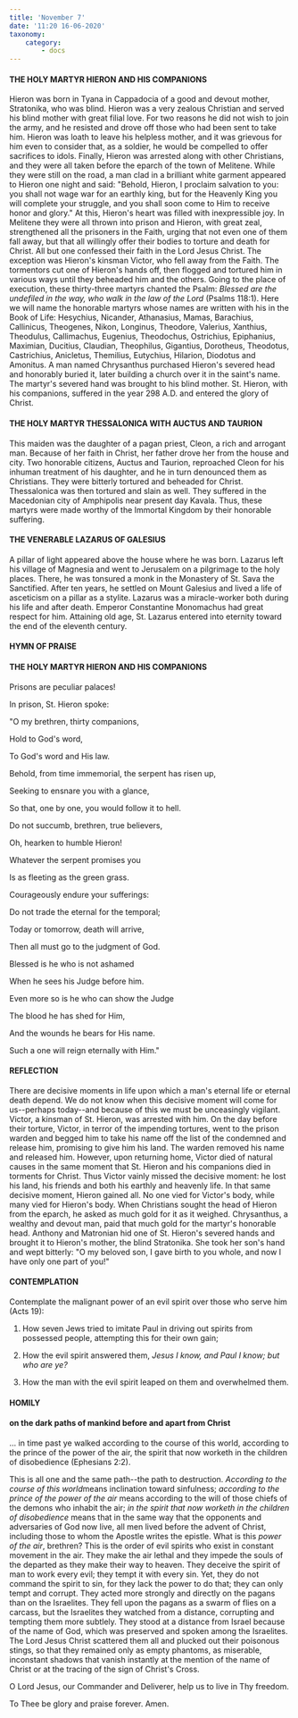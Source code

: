 ```yaml
---
title: 'November 7'
date: '11:20 16-06-2020'
taxonomy:
    category:
        - docs
---
```


#### THE HOLY MARTYR HIERON AND HIS COMPANIONS

Hieron was born in Tyana in Cappadocia of a good and devout mother, Stratonika, who was blind. Hieron was a very zealous Christian and served his blind mother with great filial love. For two reasons he did not wish to join the army, and he resisted and drove off those who had been sent to take him. Hieron was loath to leave his helpless mother, and it was grievous for him even to consider that, as a soldier, he would be compelled to offer sacrifices to idols. Finally, Hieron was arrested along with other Christians, and they were all taken before the eparch of the town of Melitene. While they were still on the road, a man clad in a brilliant white garment appeared to Hieron one night and said: "Behold, Hieron, I proclaim salvation to you: you shall not wage war for an earthly king, but for the Heavenly King you will complete your struggle, and you shall soon come to Him to receive honor and glory." At this, Hieron's heart was filled with inexpressible joy. In Melitene they were all thrown into prison and Hieron, with great zeal, strengthened all the prisoners in the Faith, urging that not even one of them fall away, but that all willingly offer their bodies to torture and death for Christ. All but one confessed their faith in the Lord Jesus Christ. The exception was Hieron's kinsman Victor, who fell away from the Faith. The tormentors cut one of Hieron's hands off, then flogged and tortured him in various ways until they beheaded him and the others. Going to the place of execution, these thirty-three martyrs chanted the Psalm: *Blessed are the undefiled in the way, who walk in the law of the Lord* (Psalms 118:1). Here we will name the honorable martyrs whose names are written with his in the Book of Life: Hesychius, Nicander, Athanasius, Mamas, Barachius, Callinicus, Theogenes, Nikon, Longinus, Theodore, Valerius, Xanthius, Theodulus, Callimachus, Eugenius, Theodochus, Ostrichius, Epiphanius, Maximian, Ducitius, Claudian, Theophilus, Gigantius, Dorotheus, Theodotus, Castrichius, Anicletus, Themilius, Eutychius, Hilarion, Diodotus and Amonitus. A man named Chrysanthus purchased Hieron's severed head and honorably buried it, later building a church over it in the saint's name. The martyr's severed hand was brought to his blind mother. St. Hieron, with his companions, suffered in the year 298 A.D. and entered the glory of Christ.

#### THE HOLY MARTYR THESSALONICA WITH AUCTUS AND TAURION

This maiden was the daughter of a pagan priest, Cleon, a rich and arrogant man. Because of her faith in Christ, her father drove her from the house and city. Two honorable citizens, Auctus and Taurion, reproached Cleon for his inhuman treatment of his daughter, and he in turn denounced them as Christians. They were bitterly tortured and beheaded for Christ. Thessalonica was then tortured and slain as well. They suffered in the Macedonian city of Amphipolis near present day Kavala. Thus, these martyrs were made worthy of the Immortal Kingdom by their honorable suffering.

#### THE VENERABLE LAZARUS OF GALESIUS

A pillar of light appeared above the house where he was born. Lazarus left his village of Magnesia and went to Jerusalem on a pilgrimage to the holy places. There, he was tonsured a monk in the Monastery of St. Sava the Sanctified. After ten years, he settled on Mount Galesius and lived a life of asceticism on a pillar as a stylite. Lazarus was a miracle-worker both during his life and after death. Emperor Constantine Monomachus had great respect for him. Attaining old age, St. Lazarus entered into eternity toward the end of the eleventh century.



#### HYMN OF PRAISE
#### 

#### THE HOLY MARTYR HIERON AND HIS COMPANIONS

Prisons are peculiar palaces!

In prison, St. Hieron spoke:

"O my brethren, thirty companions,

Hold to God's word,

To God's word and His law.

Behold, from time immemorial, the serpent has risen up,

Seeking to ensnare you with a glance,

So that, one by one, you would follow it to hell.

Do not succumb, brethren, true believers,

Oh, hearken to humble Hieron!

Whatever the serpent promises you

Is as fleeting as the green grass.

Courageously endure your sufferings:

Do not trade the eternal for the temporal;

Today or tomorrow, death will arrive,

Then all must go to the judgment of God.

Blessed is he who is not ashamed 

When he sees his Judge before him.

Even more so is he who can show the Judge

The blood he has shed for Him,

And the wounds he bears for His name.

Such a one will reign eternally with Him."


#### REFLECTION

There are decisive moments in life upon which a man's eternal life or eternal death depend. We do not know when this decisive moment will come for us--perhaps today--and because of this we must be unceasingly vigilant. Victor, a kinsman of St. Hieron, was arrested with him. On the day before their torture, Victor, in terror of the impending tortures, went to the prison warden and begged him to take his name off the list of the condemned and release him, promising to give him his land. The warden removed his name and released him. However, upon returning home, Victor died of natural causes in the same moment that St. Hieron and his companions died in torments for Christ. Thus Victor vainly missed the decisive moment: he lost his land, his friends and both his earthly and heavenly life. In that same decisive moment, Hieron gained all. No one vied for Victor's body, while many vied for Hieron's body. When Christians sought the head of Hieron from the eparch, he asked as much gold for it as it weighed. Chrysanthus, a wealthy and devout man, paid that much gold for the martyr's honorable head. Anthony and Matronian hid one of St. Hieron's severed hands and brought it to Hieron's mother, the blind Stratonika. She took her son's hand and wept bitterly: "O my beloved son, I gave birth to you whole, and now I have only one part of you!"



#### CONTEMPLATION

Contemplate the malignant power of an evil spirit over those who serve him (Acts 19):

1.  How seven Jews tried to imitate Paul in driving out spirits from possessed people, attempting this for their own gain;

1.  How the evil spirit answered them, *Jesus I know, and Paul I know; but who are ye?*

1.  How the man with the evil spirit leaped on them and overwhelmed them.



#### HOMILY

#### on the dark paths of mankind before and apart from Christ

… in time past ye walked according to the course of this world, according to the prince of the power of the air, the spirit that now worketh in the children of disobedience (Ephesians 2:2).

This is all one and the same path--the path to destruction. *According to the course of this world*means inclination toward sinfulness; *according to the prince of the power of the air* means according to the will of those chiefs of the demons who inhabit the air; *in the spirit that now worketh in the children of disobedience* means that in the same way that the opponents and adversaries of God now live, all men lived before the advent of Christ, including those to whom the Apostle writes the epistle. What is this *power of the air*, brethren? This is the order of evil spirits who exist in constant movement in the air. They make the air lethal and they impede the souls of the departed as they make their way to heaven. They deceive the spirit of man to work every evil; they tempt it with every sin. Yet, they do not command the spirit to sin, for they lack the power to do that; they can only tempt and corrupt. They acted more strongly and directly on the pagans than on the Israelites. They fell upon the pagans as a swarm of flies on a carcass, but the Israelites they watched from a distance, corrupting and tempting them more subtlely. They stood at a distance from Israel because of the name of God, which was preserved and spoken among the Israelites. The Lord Jesus Christ scattered them all and plucked out their poisonous stings, so that they remained only as empty phantoms, as miserable, inconstant shadows that vanish instantly at the mention of the name of Christ or at the tracing of the sign of Christ's Cross.

O Lord Jesus, our Commander and Deliverer, help us to live in Thy freedom.

To Thee be glory and praise forever. Amen.
